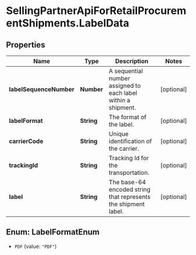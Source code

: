 # SellingPartnerApiForRetailProcurementShipments.LabelData

## Properties

Name | Type | Description | Notes
------------ | ------------- | ------------- | -------------
**labelSequenceNumber** | **Number** | A sequential number assigned to each label within a shipment. | [optional] 
**labelFormat** | **String** | The format of the label. | [optional] 
**carrierCode** | **String** | Unique identification of the carrier. | [optional] 
**trackingId** | **String** | Tracking Id for the transportation. | [optional] 
**label** | **String** | The base-64 encoded string that represents the shipment label. | [optional] 



## Enum: LabelFormatEnum


* `PDF` (value: `"PDF"`)





